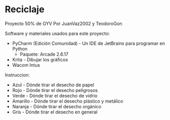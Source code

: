 # Reciclaje

Proyecto 50% de GYV Por JuanVaz2002 y TeodoroGon

Software y materiales usados para este proyecto:

  - PyCharm (Edición Comunidad) - Un IDE de JetBrains para programar en Python
    - Paquete: Arcade 2.6.17
  - Krita - Dibujar los gráficos
  - Wacom Intus

Instruccion:
  - Azul - Dónde tirar el desecho de papel
  - Rojo - Dónde tirar el desecho peligrosos 
  - Verde - Dónde tirar el desecho de vidrio 
  - Amarillo - Dónde tirar el desecho plástico y metálico
  - Naranja - Dónde tirar el desecho orgánico
  - Gris - Dónde tirar el desecho en general 
